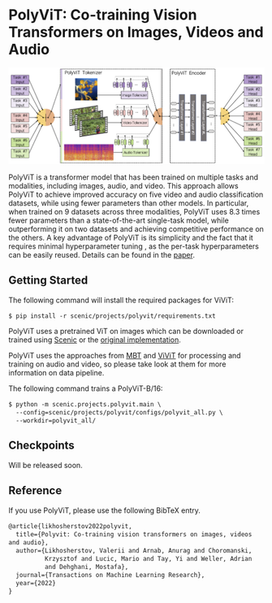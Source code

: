 PolyViT: Co-training Vision Transformers on Images, Videos and Audio
==
![PolyViT: Co-training Vision Transformers on Images, Videos and Audio](data/polyvit.png)

PolyViT is a transformer model that has been trained on multiple tasks and
modalities, including images, audio, and video. This approach allows PolyViT
to achieve improved accuracy on five video and audio classification datasets,
while using fewer parameters than other models. In particular, when trained on
9 datasets across three modalities, PolyViT uses 8.3 times fewer parameters than
a state-of-the-art single-task model, while outperforming it on two datasets
and achieving competitive performance on the others. A key advantage of PolyViT
is its simplicity and the fact that it requires minimal hyperparameter tuning
, as the per-task hyperparameters can be easily reused.
Details can be found in the [paper](https://arxiv.org/abs/2111.12993).

## Getting Started
The following command will install the required packages for ViViT:
```shell
$ pip install -r scenic/projects/polyvit/requirements.txt
```

PolyViT uses a pretrained ViT on images which can be downloaded or trained using
[Scenic](https://github.com/google-research/scenic/tree/main/scenic/projects/baselines)
or the [original implementation](https://github.com/google-research/vision_transformer).

PolyViT uses the approaches from [MBT](https://github.com/google-research/scenic/tree/main/scenic/projects/mbt)
and [ViViT](https://github.com/google-research/scenic/tree/main/scenic/projects/vivit)
for processing and training on audio and video, so please take look at them for
more information on data pipeline.

The following command trains a PolyViT-B/16:
```shell
$ python -m scenic.projects.polyvit.main \
  --config=scenic/projects/polyvit/configs/polyvit_all.py \
  --workdir=polyvit_all/
```

## Checkpoints

Will be released soon.

## Reference

If you use PolyViT, please use the following BibTeX entry.

```
@article{likhosherstov2022polyvit,
  title={Polyvit: Co-training vision transformers on images, videos and audio},
  author={Likhosherstov, Valerii and Arnab, Anurag and Choromanski,
          Krzysztof and Lucic, Mario and Tay, Yi and Weller, Adrian
          and Dehghani, Mostafa},
  journal={Transactions on Machine Learning Research},
  year={2022}
}
```
